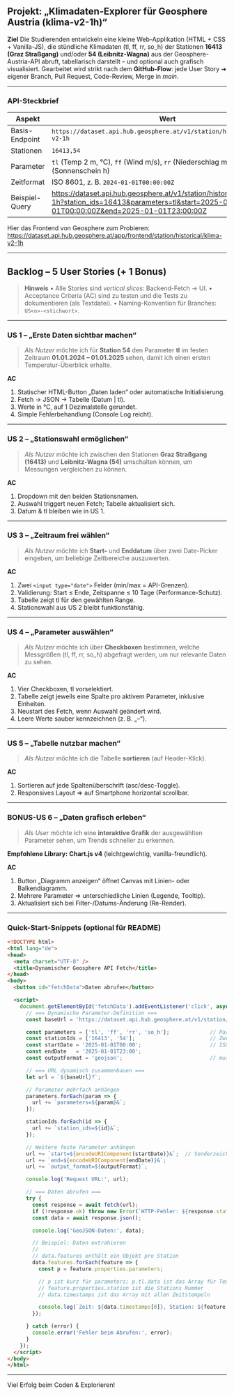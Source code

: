 ## Projekt: „Klimadaten-Explorer für Geosphere Austria (klima-v2-1h)“

**Ziel**
Die Studierenden entwickeln eine kleine Web-Applikation (HTML + CSS + Vanilla-JS), die stündliche Klimadaten (tl, ff, rr, so\_h) der Stationen **16413 (Graz Straßgang)** und/oder **54 (Leibnitz-Wagna)** aus der Geosphere-Austria-API abruft, tabellarisch darstellt – und optional auch grafisch visualisiert.
Gearbeitet wird strikt nach dem **GitHub-Flow**: jede User Story ➔ eigener Branch, Pull Request, Code-Review, Merge in *main*.

---

### API-Steckbrief

| Aspekt         | Wert                                                                                    |
| -------------- | --------------------------------------------------------------------------------------- |
| Basis-Endpoint | `https://dataset.api.hub.geosphere.at/v1/station/historical/klima-v2-1h`                |
| Stationen      | `16413,54`                                                                           |
| Parameter      | `tl` (Temp 2 m, °C), `ff` (Wind m/s), `rr` (Niederschlag mm), `so_h` (Sonnenschein h)   |
| Zeitformat     | ISO 8601, z. B. `2024-01-01T00:00:00Z`                                                  |
| Beispiel-Query | https://dataset.api.hub.geosphere.at/v1/station/historical/klima-v2-1h?station_ids=16413&parameters=tl&start=2025-01-01T00:00:00Z&end=2025-01-01T23:00:00Z |

Hier das Frontend von Geosphere zum Probieren: https://dataset.api.hub.geosphere.at/app/frontend/station/historical/klima-v2-1h

---

## Backlog – 5 User Stories (+ 1 Bonus)

> **Hinweis**
> • Alle Stories sind *vertical slices*: Backend-Fetch → UI.
> • Acceptance Criteria (AC) sind zu testen und die Tests zu dokumentieren (als Textdatei).
> • Naming-Konvention für Branches: `US<n>-<stichwort>`.

---

### **US 1 – „Erste Daten sichtbar machen“**

> *Als Nutzer* möchte ich für **Station 54** den Parameter **tl** im festen Zeitraum **01.01.2024 – 01.01.2025** sehen, damit ich einen ersten Temperatur-Überblick erhalte.

**AC**

1. Statischer HTML-Button „Daten laden“ oder automatische Initialisierung.
2. Fetch → JSON → Tabelle (Datum | tl).
3. Werte in °C, auf 1 Dezimalstelle gerundet.
4. Simple Fehlerbehandlung (Console Log reicht).

---

### **US 2 – „Stationswahl ermöglichen“**

> *Als Nutzer* möchte ich zwischen den Stationen **Graz Straßgang (16413)** und **Leibnitz-Wagna (54)** umschalten können, um Messungen vergleichen zu können.

**AC**

1. Dropdown mit den beiden Stationsnamen.
2. Auswahl triggert neuen Fetch; Tabelle aktualisiert sich.
3. Datum & tl bleiben wie in US 1.

---

### **US 3 – „Zeitraum frei wählen“**

> *Als Nutzer* möchte ich **Start-** und **Enddatum** über zwei Date-Picker eingeben, um beliebige Zeitbereiche auszuwerten.

**AC**

1. Zwei `<input type="date">` Felder (min/max = API-Grenzen).
2. Validierung: Start ≤ Ende, Zeitspanne ≤ 10 Tage (Performance-Schutz).
3. Tabelle zeigt tl für den gewählten Range.
4. Stationswahl aus US 2 bleibt funktionsfähig.

---

### **US 4 – „Parameter auswählen“**

> *Als Nutzer* möchte ich über **Checkboxen** bestimmen, welche Messgrößen (tl, ff, rr, so\_h) abgefragt werden, um nur relevante Daten zu sehen.

**AC**

1. Vier Checkboxen, tl vorselektiert.
2. Tabelle zeigt jeweils eine Spalte pro aktivem Parameter, inklusive Einheiten.
3. Neustart des Fetch, wenn Auswahl geändert wird.
4. Leere Werte sauber kennzeichnen (z. B. „–“).

---

### **US 5 – „Tabelle nutzbar machen“**

> *Als Nutzer* möchte ich die Tabelle **sortieren** (auf Header-Klick).

**AC**

1. Sortieren auf jede Spaltenüberschrift (asc/desc-Toggle).
2. Responsives Layout ⇒ auf Smartphone horizontal scrollbar.

---

### **BONUS-US 6 – „Daten grafisch erleben“**

> *Als User* möchte ich eine **interaktive Grafik** der ausgewählten Parameter sehen, um Trends schneller zu erkennen.

**Empfohlene Library:** **Chart.js v4** (leichtgewichtig, vanilla-freundlich).

**AC**

1. Button „Diagramm anzeigen“ öffnet Canvas mit Linien- oder Balkendiagramm.
2. Mehrere Parameter ⇒ unterschiedliche Linien (Legende, Tooltip).
3. Aktualisiert sich bei Filter-/Datums-Änderung (Re-Render).

---


### Quick-Start-Snippets (optional für README)

```html
<!DOCTYPE html>
<html lang="de">
<head>
  <meta charset="UTF-8" />
  <title>Dynamischer Geosphere API Fetch</title>
</head>
<body>
  <button id="fetchData">Daten abrufen</button>

  <script>
    document.getElementById('fetchData').addEventListener('click', async () => {
      // === Dynamische Parameter-Definition ===
      const baseUrl = 'https://dataset.api.hub.geosphere.at/v1/station/historical/klima-v2-1h';  // Stündliche Klimadaten

      const parameters = ['tl', 'ff', 'rr', 'so_h'];             // Parameter: Temperatur, Wind, Niederschlag, Sonne
      const stationIds = ['16413', '54'];                        // Zwei Beispielstationen
      const startDate = '2025-01-01T00:00';                      // ISO Datumsformat
      const endDate   = '2025-01-01T23:00';
      const outputFormat = 'geojson';                            // muss geojson sein!

      // === URL dynamisch zusammenbauen ===
      let url = `${baseUrl}?`;

      // Parameter mehrfach anhängen
      parameters.forEach(param => {
        url += `parameters=${param}&`;
      });

      stationIds.forEach(id => {
        url += `station_ids=${id}&`;
      });

      // Weitere feste Parameter anhängen
      url += `start=${encodeURIComponent(startDate)}&`;  // Sonderzeichen umwandeln
      url += `end=${encodeURIComponent(endDate)}&`;
      url += `output_format=${outputFormat}`;

      console.log('Request URL:', url);

      // === Daten abrufen ===
      try {
        const response = await fetch(url);
        if (!response.ok) throw new Error(`HTTP-Fehler: ${response.status}`);
        const data = await response.json();

        console.log('GeoJSON-Daten:', data);

        // Beispiel: Daten extrahieren
        //
        // data.features enthält ein Objekt pro Station
        data.features.forEach(feature => {
          const p = feature.properties.parameters;

          // p ist kurz für parameters; p.tl.data ist das Array für Temperaturwerte; p.tl.unit ist die zugehörige Einheit
          // feature.properties.station ist die Stations Nummer
          // data.timestamps ist das Array mit allen Zeitstempeln

          console.log(`Zeit: ${data.timestamps[0]}, Station: ${feature.properties.station}, Temp: ${p.tl.data[0]}${p.tl.unit}, Wind: ${p.ff.data[0]}${p.ff.unit}, Regen: ${p.rr.data[0]}${p.rr.unit}, Sonne: ${p.so_h.data[0]}${p.so_h.unit}`);
        });

      } catch (error) {
        console.error('Fehler beim Abrufen:', error);
      }
    });
  </script>
</body>
</html>

```

---

Viel Erfolg beim Coden & Explorieren!


